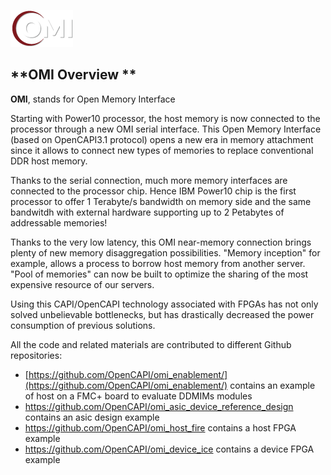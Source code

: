 ![open-memory-interface-omi-wht](pictures/open-memory-interface-omi-wht.png)



## **OMI Overview **

**OMI**, stands for Open Memory Interface

Starting with Power10 processor, the host memory is now connected to the processor through a new OMI serial interface. This Open Memory Interface (based on OpenCAPI3.1 protocol) opens a new era in memory attachment since it allows to connect new types of memories to replace conventional DDR host memory.

Thanks to the serial connection, much more memory interfaces are connected to the processor chip. Hence IBM Power10 chip is the first processor to offer 1 Terabyte/s bandwidth on memory side and the same bandwitdh with external hardware supporting up to 2 Petabytes of addressable memories!

Thanks to the very low latency, this OMI near-memory connection brings plenty of new memory disaggregation possibilities. "Memory inception" for example, allows a process to borrow host memory from another server. "Pool of memories" can now be built to optimize the sharing of the most expensive resource of our servers.

Using this CAPI/OpenCAPI technology associated with FPGAs has not only solved unbelievable bottlenecks, but has drastically decreased the power consumption of previous solutions.

 All the code and related materials are contributed to different Github repositories: 

- [https://github.com/OpenCAPI/omi_enablement/](https://github.com/OpenCAPI/omi_enablement/) contains an example of host on a FMC+ board to evaluate DDMIMs modules
- <https://github.com/OpenCAPI/omi_asic_device_reference_design> contains an asic design example
- <https://github.com/OpenCAPI/omi_host_fire> contains a host FPGA example
- <https://github.com/OpenCAPI/omi_device_ice> contains a device FPGA example


